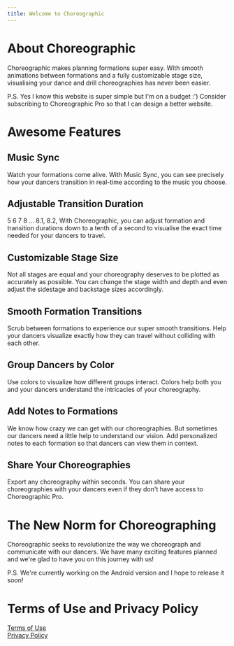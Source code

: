 ```yaml
---
title: Welcome to Choreographic
---
```


# About Choreographic

Choreographic makes planning formations super easy. With smooth animations between formations and a fully customizable stage size, visualising your dance and drill choreographies has never been easier.  

P.S. Yes I know this website is super simple but I'm on a budget :') Consider subscribing to Choreographic Pro so that I can design a better website.

# Awesome Features

## Music Sync

Watch your formations come alive. With Music Sync, you can see precisely how your dancers transition in real-time according to the music you choose.

## Adjustable Transition Duration

5 6 7 8 ... 8.1, 8.2, With Choreographic, you can adjust formation and transition durations down to a tenth of a second to visualise the exact time needed for your dancers to travel.

## Customizable Stage Size

Not all stages are equal and your choreography deserves to be plotted as accurately as possible. You can change the stage width and depth and even adjust the sidestage and backstage sizes accordingly.

## Smooth Formation Transitions

Scrub between formations to experience our super smooth transitions. Help your dancers visualize exactly how they can travel without colliding with each other.

## Group Dancers by Color

Use colors to visualize how different groups interact. Colors help both you and your dancers understand the intricacies of your choreography.

## Add Notes to Formations

We know how crazy we can get with our choreographies. But sometimes our dancers need a little help to understand our vision. Add personalized notes to each formation so that dancers can view them in context.

## Share Your Choreographies

Export any choreography within seconds. You can share your choreographies with your dancers even if they don't have access to Choreographic Pro.


# The New Norm for Choreographing
Choreographic seeks to revolutionize the way we choreograph and communicate with our dancers. We have many exciting features planned and we're glad to have you on this journey with us!
<br>

P.S. We're currently working on the Android version and I hope to release it soon!





# Terms of Use and Privacy Policy
[Terms of Use](terms.md)  
[Privacy Policy](privacy.md)
